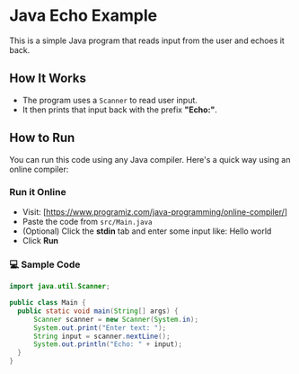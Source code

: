 # Java Echo Example

This is a simple Java program that reads input from the user and echoes it back.

## How It Works

- The program uses a `Scanner` to read user input.
- It then prints that input back with the prefix **"Echo:"**.

## How to Run

You can run this code using any Java compiler. Here's a quick way using an online compiler:

### Run it Online
- Visit: [https://www.programiz.com/java-programming/online-compiler/]
- Paste the code from `src/Main.java`
- (Optional) Click the **stdin** tab and enter some input like:
Hello world
- Click **Run**

### 💻 Sample Code

```java
import java.util.Scanner;

public class Main {
  public static void main(String[] args) {
      Scanner scanner = new Scanner(System.in);
      System.out.print("Enter text: ");
      String input = scanner.nextLine();
      System.out.println("Echo: " + input);
  }
}
